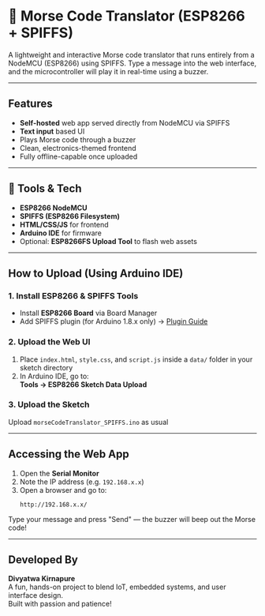 # 📡 Morse Code Translator (ESP8266 + SPIFFS)

A lightweight and interactive Morse code translator that runs entirely from a NodeMCU (ESP8266) using SPIFFS. Type a message into the web interface, and the microcontroller will play it in real-time using a buzzer.

---

## Features

- **Self-hosted** web app served directly from NodeMCU via SPIFFS
- **Text input** based UI
- Plays Morse code through a buzzer
- Clean, electronics-themed frontend 
- Fully offline-capable once uploaded

---

## 🔧 Tools & Tech

- **ESP8266 NodeMCU**
- **SPIFFS (ESP8266 Filesystem)**
- **HTML/CSS/JS** for frontend
- **Arduino IDE** for firmware
- Optional: **ESP8266FS Upload Tool** to flash web assets

---

##  How to Upload (Using Arduino IDE)

###  1. Install ESP8266 & SPIFFS Tools
- Install **ESP8266 Board** via Board Manager
- Add SPIFFS plugin (for Arduino 1.8.x only) → [Plugin Guide](https://github.com/esp8266/arduino-esp8266fs-plugin)

###  2. Upload the Web UI
1. Place `index.html`, `style.css`, and `script.js` inside a `data/` folder in your sketch directory
2. In Arduino IDE, go to:  
   **Tools → ESP8266 Sketch Data Upload**

### 3. Upload the Sketch
Upload `morseCodeTranslator_SPIFFS.ino` as usual

---

##  Accessing the Web App

1. Open the **Serial Monitor**
2. Note the IP address (e.g. `192.168.x.x`)
3. Open a browser and go to:
   ```
   http://192.168.x.x/
   ```

Type your message and press "Send" — the buzzer will beep out the Morse code!

---

##  Developed By

**Divyatwa Kirnapure**  
A fun, hands-on project to blend IoT, embedded systems, and user interface design.  
Built with passion and patience!
